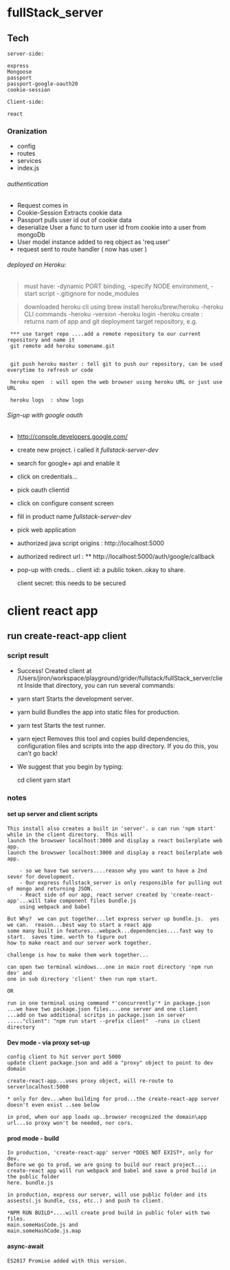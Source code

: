 # fullStack_server
     
## Tech
    server-side:
    
    express
    Mongoose
    passport
    passport-google-oauth20
    cookie-session
    
    Client-side:
    
    react
    
### Oranization
- config
- routes
- services 
- index.js
###### authentication
- Request comes in
- Cookie-Session Extracts cookie data
- Passport pulls user id out of cookie data
- deserialize User a func to turn user id from cookie into a user from mongoDb
- User model instance added to req object as 'req.user'
- request sent to route handler ( now has user )

###### deployed on Heroku:  
> must have:
 -dynamic PORT binding, 
 -specify NODE environment, 
 -start script
 -.gitignore for node_modules
 
>downloaded heroku cli using brew install heroku/brew/heroku
 -heroku CLI commands
 -heroku -version
 -heroku login
 -heroku create  : 
     returns nam of app and git deployment target repository, e.g.
     
     *** use target repo ....add a remote repository to our current repository and name it 
     git remote add heroku somename.git
     
     
     git push heroku master : tell git to push our repository, can be used everytime to refresh ur code
     
     heroku open  : will open the web browser using heroku URL or just use URL
     
     heroku logs  : show logs

###### Sign-up with google oauth

 - http://console.developers.google.com/
 - create new project.  i called it *fullstack-server-dev*
- search for google+ api and enable it
- click on credentials...
- pick oauth clientid
- click on configure consent screen 
- fill in product name *fullstack-server-dev*
- pick web application

- authorized java script origins : http://localhost:5000

- authorized redirect url : ** http://localhost:5000/auth/google/callback

- pop-up with creds...
  client id:  a public token..okay to share. 
    
  client secret:  this needs to be secured 

# client react app 
## run create-react-app client

### script result 
- Success! Created client at /Users/jiron/workspace/playground/grider/fullstack/fullStack_server/client
Inside that directory, you can run several commands:

 - yarn start
    Starts the development server.

 - yarn build
    Bundles the app into static files for production.

 - yarn test
    Starts the test runner.

 - yarn eject
    Removes this tool and copies build dependencies, configuration files
    and scripts into the app directory. If you do this, you can’t go back!

- We suggest that you begin by typing:

   cd client
  yarn start

### notes

#### set up server and client scripts

    This install also creates a built in 'server'. u can run 'npm start' while in the client directory.  This will 
    launch the browswer localhost:3000 and display a react boilerplate web app.
    launch the browswer localhost:3000 and display a react boilerplate web app.
    
        - so we have two servers....reason why you want to have a 2nd sever for development.
        - Our express fullstack_server is only responsible for pulling out of mongo and returning JSON.
        - React side of our app, react server created by 'create-react-app'...will take component files bundle.js 
        using webpack and babel
    
    But Why?  we can put together...let express server up bundle.js.  yes we can.  reason...best way to start a react app
    some many built in features...webpack...dependencies....fast way to start.  saves time. worth to figure out 
    how to make react and our server work together.
    
    challenge is how to make them work together...
    
    can open two terminal windows...one in main root directory 'npm run dev' and 
    one in sub directory 'client' then run npm start.
    
    OR
    
    run in one terminal using command *'concurrently'* in package.json
    ...we have two package.json files....one server and one client
    ...add on two additional scritps in package.json in server
    ....."client": "npm run start --prefix client"  -runs in client directory

#### Dev mode - via proxy set-up

    config client to hit server port 5000
    update client package.json and add a "proxy" object to point to dev domain
  
    create-react-app...uses proxy object, will re-route to serverlocalhost:5000
  
    * only for dev...when building for prod...the create-react-app server doesn't even exist ..see below
  
    in prod, when our app loads up..browser recognized the domain\app url...so proxy won't be needed, nor cors.

#### prod mode - build
    
    In production, 'create-react-app' server *DOES NOT EXIST*, only for dev.
    Before we go to prod, we are going to build our react project....
    create-react app will run webpack and babel and save a prod build in the public folder 
    here. bundle.js   
     
    in production, express our server, will use public folder and its 
    assests(.js bundle, css, etc..) and push to client.
      
    *NPM RUN BUILD*....will create prod build in public foler with two files.  
    main.someHasCode.js and 
    main.someHashCode.js.map

#### async-await

    ES2017 Promise added with this version.  
    
    
  
